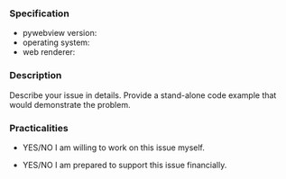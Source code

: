 ### Specification
- pywebview version:
- operating system:
- web renderer:

### Description

  Describe your issue in details. Provide a stand-alone code example that would demonstrate the problem.

### Practicalities

- YES/NO I am willing to work on this issue myself.

- YES/NO I am prepared to support this issue financially.
